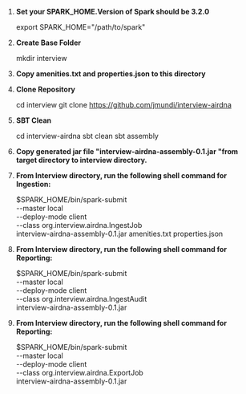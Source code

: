 1. **Set your SPARK_HOME.Version of Spark should be 3.2.0**
   
   export SPARK_HOME="/path/to/spark"

2. **Create Base Folder**
   
   mkdir interview

3. **Copy amenities.txt and properties.json to this directory**

4. **Clone Repository**
   
   cd interview 
   git clone https://github.com/jmundi/interview-airdna

5. **SBT Clean**
   
   cd interview-airdna 
   sbt clean
   sbt assembly
  
6. **Copy generated jar file "interview-airdna-assembly-0.1.jar "from target directory to interview directory.**

7. **From Interview directory, run the following shell command for Ingestion:**
   
   $SPARK_HOME/bin/spark-submit \
   --master local \
   --deploy-mode client \
   --class org.interview.airdna.IngestJob \
   interview-airdna-assembly-0.1.jar amenities.txt properties.json

8. **From Interview directory, run the following shell command for Reporting:**
   
   $SPARK_HOME/bin/spark-submit \
   --master local \
   --deploy-mode client \
   --class org.interview.airdna.IngestAudit \
   interview-airdna-assembly-0.1.jar

9. **From Interview directory, run the following shell command for Reporting:**
   
   $SPARK_HOME/bin/spark-submit \
   --master local \
   --deploy-mode client \
   --class org.interview.airdna.ExportJob \
   interview-airdna-assembly-0.1.jar
